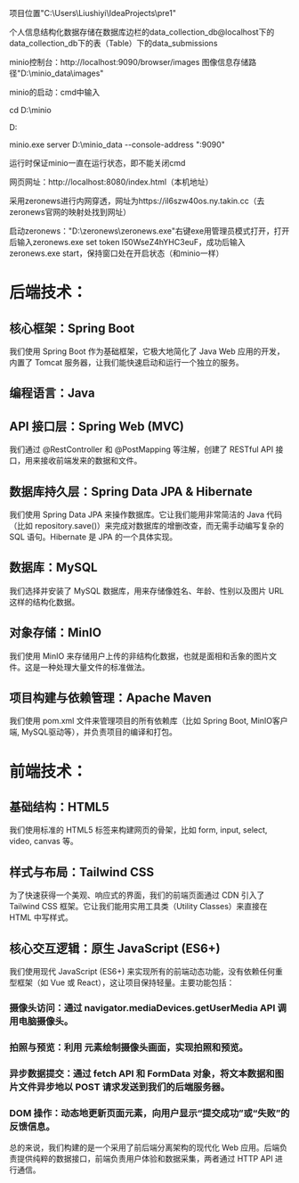 项目位置"C:\Users\Liushiyi\IdeaProjects\pre1"

个人信息结构化数据存储在数据库边栏的data_collection_db@localhost下的data_collection_db下的表（Table）下的data_submissions

minio控制台：http://localhost:9090/browser/images
图像信息存储路径"D:\minio_data\images"

minio的启动：cmd中输入

cd D:\minio

D:

minio.exe server D:\minio_data --console-address ":9090"

运行时保证minio一直在运行状态，即不能关闭cmd

网页网址：http://localhost:8080/index.html（本机地址）

采用zeronews进行内网穿透，网址为https://il6szw40os.ny.takin.cc（去zeronews官网的映射处找到网址）

启动zeronews："D:\zeronews\zeronews.exe"右键exe用管理员模式打开，打开后输入zeronews.exe set token l50WseZ4hYHC3euF，成功后输入zeronews.exe start，保持窗口处在开启状态（和minio一样）

# 后端技术：

## 核心框架：Spring Boot

我们使用 Spring Boot 作为基础框架，它极大地简化了 Java Web 应用的开发，内置了 Tomcat 服务器，让我们能快速启动和运行一个独立的服务。

## 编程语言：Java

## API 接口层：Spring Web (MVC)

我们通过 @RestController 和 @PostMapping 等注解，创建了 RESTful API 接口，用来接收前端发来的数据和文件。

## 数据库持久层：Spring Data JPA & Hibernate

我们使用 Spring Data JPA 来操作数据库。它让我们能用非常简洁的 Java 代码（比如 repository.save()）来完成对数据库的增删改查，而无需手动编写复杂的 SQL 语句。Hibernate 是 JPA 的一个具体实现。

## 数据库：MySQL

我们选择并安装了 MySQL 数据库，用来存储像姓名、年龄、性别以及图片 URL 这样的结构化数据。

## 对象存储：MinIO

我们使用 MinIO 来存储用户上传的非结构化数据，也就是面相和舌象的图片文件。这是一种处理大量文件的标准做法。

## 项目构建与依赖管理：Apache Maven

我们使用 pom.xml 文件来管理项目的所有依赖库（比如 Spring Boot, MinIO客户端, MySQL驱动等），并负责项目的编译和打包。

# 前端技术：

## 基础结构：HTML5

我们使用标准的 HTML5 标签来构建网页的骨架，比如 form, input, select, video, canvas 等。

## 样式与布局：Tailwind CSS

为了快速获得一个美观、响应式的界面，我们的前端页面通过 CDN 引入了 Tailwind CSS 框架。它让我们能用实用工具类（Utility Classes）来直接在 HTML 中写样式。

## 核心交互逻辑：原生 JavaScript (ES6+)

我们使用现代 JavaScript (ES6+) 来实现所有的前端动态功能，没有依赖任何重型框架（如 Vue 或 React），这让项目保持轻量。主要功能包括：

### 摄像头访问：通过 navigator.mediaDevices.getUserMedia API 调用电脑摄像头。

### 拍照与预览：利用 <canvas> 元素绘制摄像头画面，实现拍照和预览。

### 异步数据提交：通过 fetch API 和 FormData 对象，将文本数据和图片文件异步地以 POST 请求发送到我们的后端服务器。

### DOM 操作：动态地更新页面元素，向用户显示“提交成功”或“失败”的反馈信息。

总的来说，我们构建的是一个采用了前后端分离架构的现代化 Web 应用。后端负责提供纯粹的数据接口，前端负责用户体验和数据采集，两者通过 HTTP API 进行通信。
